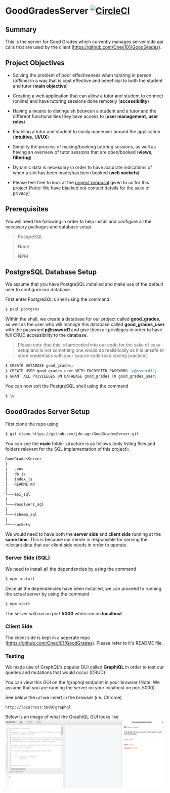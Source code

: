 # GoodGradesServer [![CircleCI](https://circleci.com/gh/jde-agr/GoodGradesServer.svg?style=svg&circle-token=0113522473b900736259cb957f95adbdff9c02c7)](https://circleci.com/gh/jde-agr/GoodGradesServer)

## Summary

This is the server for Good Grades which currently manages server side api calls that are used by the client (https://github.com/Onex101/GoodGrades).


## Project Objectives

* Solving the problem of poor effectiveness when tutoring in person (offline) in a way that is cost effective and beneficial to both the student and tutor (**main objective**)

* Creating a web application that can allow a tutor and student to connect (online) and have tutoring sessions done remotely (**accessibility**)

* Having a means to distinguish between a student and a tutor and the different functionalities they have access to (**user management**, **user roles**)

* Enabling a tutor and student to easily maneuver around the application (**intuitive**, **UI/UX**)

* Simplify the process of making/booking tutoring sessions, as well as having an overview of tutor sessions that are open/booked (**views**, **filtering**)

* Dynamic data is necessary in order to have accurate indications of when a slot has been made/has been booked (**web sockets**)

* Please feel free to look at the [project proposal](./resources/WeThinkCode_Request_for_proposal.pdf) given to us for this project (Note: We have blacked out contact details for the sake of privacy)

## Prerequisites
You will need the following in order to help install and configure all the necessary packages and database setup.

> PostgreSQL
>
> Node
>
> NPM

## PostgreSQL Database Setup
We assume that you have PostgreSQL installed and make use of the default user to configure our database.

First enter PostgreSQL's shell using the command
```sh
$ psql postgres
```
Within the shell, we create a database for our project called **good_grades**, as well as the user who will manage this database called **good_grades_user** with the password **p@ssword1** and give them all privileges in order to have full CRUD accessibility to the database. 

>Please note that this is hardcoded into our code for the sake of easy setup and is not something one would do realistically as it is unsafe to store credentials with your source code (bad coding practice).
>

```sh
$ CREATE DATABASE good_grades;
$ CREATE USER good_grades_user WITH ENCRYPTED PASSWORD 'p@ssword1';
$ GRANT ALL PRIVILEGES ON DATABASE good_grades TO good_grades_user;
```

You can now exit the PostgreSQL shell using the command
```sh
$ \q
```

## GoodGrades Server Setup
First clone the repo using
```sh
$ git clone https://github.com/jde-agr/GoodGradesServer.git
```
You can see the **main** folder structure is as follows (only listing files and folders relevant for the SQL implementation of this project):
```
GoodGradesServer 
│
│   .env
│   db.js
│   index.js
│   README.md
│   
└───api_sql
│
└───resolvers_sql
│
└───schema_sql
│
└───sockets
```

We would need to have both the **server side** and **client side** running at the **same time**. This is because our server is responsible for serving the relevant data that our client side needs in order to operate. 

### Server Side (SQL)

We need to install all the dependencies by using the command
```sh
$ npm install
```

Once all the dependencies have been installed, we can proceed to running the actual server by using the command
```sh
$ npm start
```
The server will run on port **5000** when run on **localhost**

### Client Side
The client side is kept in a seperate repo (https://github.com/Onex101/GoodGrades). Please refer to it's README file.

### Testing
We made use of GraphQL's popular GUI called **GraphiQL** in order to test our queries and mutations that would occur (CRUD).

You can view this GUI on the /graphql endpoint in your browser (Note: We assume that you are running the server on your localhost on port 5000)

See below the url we insert in the browser (i.e. Chrome)
```
http://localhost:5000/graphql
```

Below is an image of what the GraphiQL GUI looks like
![Screenshot](./resources/graphiql.png)
